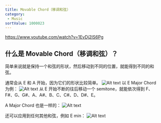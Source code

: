 ```yaml
---
title: Movable Chord（移调和弦）
category:
 - Music
sortValue: 1000023
---
```


https://www.youtube.com/watch?v=1EvDj2IS6Pg

## 什么是 Movable Chord（移调和弦）？

简单来说就是保持一个和弦的形状，然后移动到不同的位置，就能得到不同的和弦。

通常会从 E 和 A 开始，因为它们的形状比较简单。
![Alt text](image.png)
以 E Major Chord 为例：
![Alt text](image-1.png)
从 E 开始不断的往后移动一个 semitone，就能依次得到 F、F#、G、G#、A、A#、B、C、C#、D、D#、E。

A Major Chord 也是一样的：
![Alt text](image-2.png)

还可以应用到任何其他和弦，例如 E min：
![Alt text](image-3.png)
